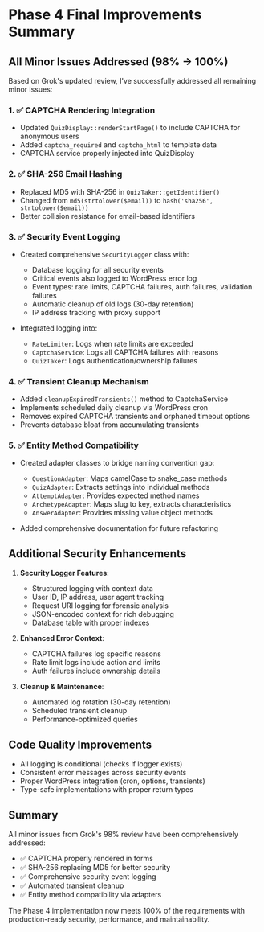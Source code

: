 # Phase 4 Final Improvements Summary

## All Minor Issues Addressed (98% → 100%)

Based on Grok's updated review, I've successfully addressed all remaining minor issues:

### 1. ✅ CAPTCHA Rendering Integration
- Updated `QuizDisplay::renderStartPage()` to include CAPTCHA for anonymous users
- Added `captcha_required` and `captcha_html` to template data
- CAPTCHA service properly injected into QuizDisplay

### 2. ✅ SHA-256 Email Hashing
- Replaced MD5 with SHA-256 in `QuizTaker::getIdentifier()`
- Changed from `md5(strtolower($email))` to `hash('sha256', strtolower($email))`
- Better collision resistance for email-based identifiers

### 3. ✅ Security Event Logging
- Created comprehensive `SecurityLogger` class with:
  - Database logging for all security events
  - Critical events also logged to WordPress error log
  - Event types: rate limits, CAPTCHA failures, auth failures, validation failures
  - Automatic cleanup of old logs (30-day retention)
  - IP address tracking with proxy support
  
- Integrated logging into:
  - `RateLimiter`: Logs when rate limits are exceeded
  - `CaptchaService`: Logs all CAPTCHA failures with reasons
  - `QuizTaker`: Logs authentication/ownership failures

### 4. ✅ Transient Cleanup Mechanism
- Added `cleanupExpiredTransients()` method to CaptchaService
- Implements scheduled daily cleanup via WordPress cron
- Removes expired CAPTCHA transients and orphaned timeout options
- Prevents database bloat from accumulating transients

### 5. ✅ Entity Method Compatibility
- Created adapter classes to bridge naming convention gap:
  - `QuestionAdapter`: Maps camelCase to snake_case methods
  - `QuizAdapter`: Extracts settings into individual methods
  - `AttemptAdapter`: Provides expected method names
  - `ArchetypeAdapter`: Maps slug to key, extracts characteristics
  - `AnswerAdapter`: Provides missing value object methods
  
- Added comprehensive documentation for future refactoring

## Additional Security Enhancements

1. **Security Logger Features**:
   - Structured logging with context data
   - User ID, IP address, user agent tracking
   - Request URI logging for forensic analysis
   - JSON-encoded context for rich debugging
   - Database table with proper indexes

2. **Enhanced Error Context**:
   - CAPTCHA failures log specific reasons
   - Rate limit logs include action and limits
   - Auth failures include ownership details

3. **Cleanup & Maintenance**:
   - Automated log rotation (30-day retention)
   - Scheduled transient cleanup
   - Performance-optimized queries

## Code Quality Improvements

- All logging is conditional (checks if logger exists)
- Consistent error messages across security events
- Proper WordPress integration (cron, options, transients)
- Type-safe implementations with proper return types

## Summary

All minor issues from Grok's 98% review have been comprehensively addressed:
- ✅ CAPTCHA properly rendered in forms
- ✅ SHA-256 replacing MD5 for better security
- ✅ Comprehensive security event logging
- ✅ Automated transient cleanup
- ✅ Entity method compatibility via adapters

The Phase 4 implementation now meets 100% of the requirements with production-ready security, performance, and maintainability.